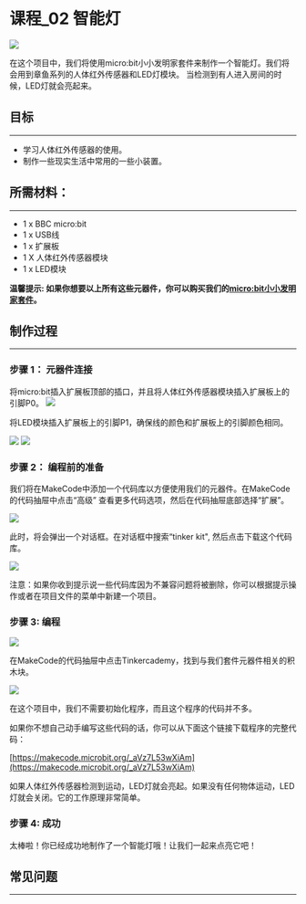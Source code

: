 ﻿# 课程_02 智能灯

![](https://wiki-media-ef.oss-cn-hongkong.aliyuncs.com/docs/microbit/getting-started/microbit-tinker-kit/images/hEALUQr.jpg)  

在这个项目中，我们将使用micro:bit小小发明家套件来制作一个智能灯。我们将会用到章鱼系列的人体红外传感器和LED灯模块。 当检测到有人进入房间的时候，LED灯就会亮起来。

## 目标
---

- 学习人体红外传感器的使用。
- 制作一些现实生活中常用的一些小装置。


## 所需材料：  
---  

- 1 x BBC micro:bit
- 1 x USB线
- 1 x 扩展板
- 1 X 人体红外传感器模块
- 1 x LED模块

**温馨提示: 如果你想要以上所有这些元器件，你可以购买我们的[micro:bit小小发明家套件](https://item.taobao.com/item.htm?spm=a230r.7195193.1997079397.9.z3IMPf&id=564707672256&abbucket=5)。**


## 制作过程
---

### 步骤 1： 元器件连接

将micro:bit插入扩展板顶部的插口，并且将人体红外传感器模块插入扩展板上的引脚P0。
![](https://wiki-media-ef.oss-cn-hongkong.aliyuncs.com/docs/microbit/getting-started/microbit-tinker-kit/images/y4rPaD2.jpg)

将LED模块插入扩展板上的引脚P1，确保线的颜色和扩展板上的引脚颜色相同。

![](https://wiki-media-ef.oss-cn-hongkong.aliyuncs.com/docs/microbit/getting-started/microbit-tinker-kit/images/f2mpSkX.jpg)
![](https://wiki-media-ef.oss-cn-hongkong.aliyuncs.com/docs/microbit/getting-started/microbit-tinker-kit/images/ZhIpbTH.jpg)


### 步骤 2： 编程前的准备

我们将在MakeCode中添加一个代码库以方便使用我们的元器件。在MakeCode的代码抽屉中点击“高级” 查看更多代码选项，然后在代码抽屉底部选择“扩展”。

![](https://wiki-media-ef.oss-cn-hongkong.aliyuncs.com/docs/microbit/getting-started/microbit-tinker-kit/images/R5lx5Np.jpg)

此时，将会弹出一个对话框。在对话框中搜索“tinker kit", 然后点击下载这个代码库。 

![](https://wiki-media-ef.oss-cn-hongkong.aliyuncs.com/docs/microbit/getting-started/microbit-tinker-kit/images/pduH11r.png)

注意：如果你收到提示说一些代码库因为不兼容问题将被删除，你可以根据提示操作或者在项目文件的菜单中新建一个项目。


### 步骤 3: 编程

![](https://wiki-media-ef.oss-cn-hongkong.aliyuncs.com/docs/microbit/getting-started/microbit-tinker-kit/images/Tinker_Kit_case_02_01.png)

在MakeCode的代码抽屉中点击Tinkercademy，找到与我们套件元器件相关的积木块。

![](https://wiki-media-ef.oss-cn-hongkong.aliyuncs.com/docs/microbit/getting-started/microbit-tinker-kit/images/Tinker_Kit_case_02_02.png)

在这个项目中，我们不需要初始化程序，而且这个程序的代码并不多。

如果你不想自己动手编写这些代码的话，你可以从下面这个链接下载程序的完整代码：

[https://makecode.microbit.org/_aVz7L53wXiAm](https://makecode.microbit.org/_aVz7L53wXiAm)


如果人体红外传感器检测到运动，LED灯就会亮起。如果没有任何物体运动，LED灯就会关闭。它的工作原理非常简单。


### 步骤 4: 成功

太棒啦！你已经成功地制作了一个智能灯哦！让我们一起来点亮它吧！


## 常见问题
---
